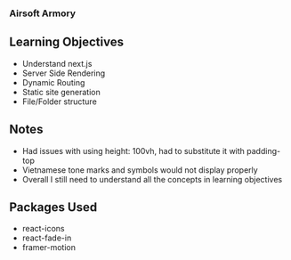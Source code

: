 ### Airsoft Armory

## Learning Objectives
- Understand next.js
- Server Side Rendering
- Dynamic Routing
- Static site generation
- File/Folder structure

## Notes
- Had issues with using height: 100vh, had to substitute it with padding-top
- Vietnamese tone marks and symbols would not display properly
- Overall I still need to understand all the concepts in learning objectives

## Packages Used
- react-icons
- react-fade-in
- framer-motion